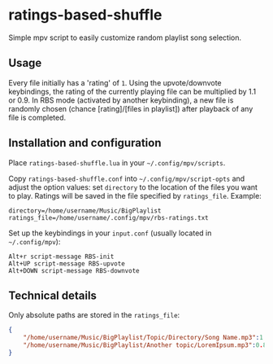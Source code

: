 ratings-based-shuffle
=====================

Simple mpv script to easily customize random playlist song selection.

Usage
-----

Every file initially has a 'rating' of `1`. Using the upvote/downvote keybindings, the rating of the currently playing file can be multiplied by 1.1 or 0.9. In RBS mode (activated by another keybinding), a new file is randomly chosen (chance [rating]/[files in playlist]) after playback of any file is completed.

Installation and configuration
------------------------------

Place `ratings-based-shuffle.lua` in your `~/.config/mpv/scripts`.

Copy `ratings-based-shuffle.conf` into `~/.config/mpv/script-opts` and adjust the option values: set `directory` to the location of the files you want to play. Ratings will be saved in the file specified by `ratings_file`. Example:

```
directory=/home/username/Music/BigPlaylist
ratings_file=/home/username/.config/mpv/rbs-ratings.txt
```

Set up the keybindings in your `input.conf` (usually located in `~/.config/mpv`):

```
Alt+r script-message RBS-init
Alt+UP script-message RBS-upvote
Alt+DOWN script-message RBS-downvote
```

Technical details
-----------------

Only absolute paths are stored in the `ratings_file`:

```json
{
	"/home/username/Music/BigPlaylist/Topic/Directory/Song Name.mp3":1.100000,
	"/home/username/Music/BigPlaylist/Another topic/LoremIpsum.mp3":0.810000
}
```